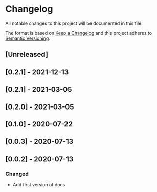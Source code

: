 # Changelog

All notable changes to this project will be documented in this file.

The format is based on [Keep a Changelog](http://keepachangelog.com/en/1.0.0/)
and this project adheres to [Semantic Versioning](http://semver.org/spec/v2.0.0.html).

## [Unreleased]

## [0.2.1] - 2021-12-13

## [0.2.1] - 2021-03-05

## [0.2.0] - 2021-03-05

## [0.1.0] - 2020-07-22

## [0.0.3] - 2020-07-13

## [0.0.2] - 2020-07-13

### Changed

- Add first version of docs
